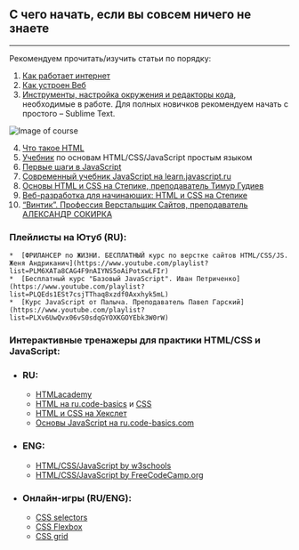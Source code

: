 ## С чего начать, если вы совсем ничего не знаете
***
Рекомендуем прочитать/изучить статьи по порядку:

1.	[Как работает интернет](https://developer.mozilla.org/ru/docs/Learn/Common_questions/How_does_the_Internet_work )
2.	[Как устроен Веб](https://developer.mozilla.org/ru/docs/Learn/Getting_started_with_the_web/How_the_Web_works)
3.	[Инструменты, настройка окружения и редакторы кода](https://developer.mozilla.org/ru/docs/Learn/Getting_started_with_the_web/Installing_basic_software), необходимые в работе. Для полных новичков рекомендуем начать с простого – Sublime Text.

![Image of course](https://stepik.org/media/cache/images/courses/38218/cover_S6lejZQ/dae8f6081745ac5e843df1a60f670209.png)


4.  [Что такое HTML](https://developer.mozilla.org/ru/docs/Learn/Getting_started_with_the_web/HTML_basics)
5. [Учебник](http://code.mu/ru/markup/book/prime/) по основам HTML/CSS/JavaScript простым языком
6. [Первые шаги в JavaScript](https://developer.mozilla.org/ru/docs/Learn/JavaScript/First_steps)
7. [Современный учебник JavaScript на learn.javascript.ru](https://learn.javascript.ru/)
8. [Основы HTML и CSS на Степике, преподаватель Тимур Гудиев](https://stepik.org/course/52164/promo#toc)
9. [Веб-разработка для начинающих: HTML и CSS на Степике](https://stepik.org/course/38218/promo#toc)
10. [“Винтик”. Профессия Верстальщик Сайтов, преподаватель АЛЕКСАНДР СОКИРКА](https://geniuscourses.com/course/web-start/?tab=tab-overview)


### Плейлисты на Ютуб (RU):

    *  [ФРИЛАНСЕР по ЖИЗНИ. БЕСПЛАТНЫЙ курс по верстке сайтов HTML/CSS/JS. Женя Андриканич](https://www.youtube.com/playlist?list=PLM6XATa8CAG4F9nAIYNS5oAiPotxwLFIr)
    *  [Бесплатный курс "Базовый JavaScript". Иван Петриченко](https://www.youtube.com/playlist?list=PLQEds1ESt7csjTThaq8xzdf0Axxhyk5mL)
    *  [Курс JavaScript от Палыча. Преподаватель Павел Гарский](https://www.youtube.com/playlist?list=PLXv6UwQvx06vS0sdqGYOXKGOYEbk3W0rW)



### Интерактивные тренажеры для практики HTML/CSS и JavaScript:

  - ### RU:
    * [HTMLacademy](https://htmlacademy.ru/courses/basic-html-css)
    * [HTML на ru.code-basics](https://ru.code-basics.com/languages/html) и [CSS](https://ru.code-basics.com/languages/css)
    * [HTML и CSS на Хекслет](https://ru.hexlet.io/courses/css-content)
    * [Основы JavaScript на ru.code-basics.com ](https://ru.code-basics.com/languages/javascript)
    
  - ### ENG:
    * [ HTML/CSS/JavaScript by w3schools](https://www.w3schools.com/html/default.asp)
    * [ HTML/CSS/JavaScript by FreeCodeCamp.org](https://www.freecodecamp.org/learn/responsive-web-design/basic-html-and-html5/)

  - ### Онлайн-игры (RU/ENG):
    * [CSS selectors](https://css-diner.netlify.app/)
    * [CSS Flexbox](http://flexboxfroggy.com/)
    * [CSS grid](http://cssgridgarden.com/)




  

